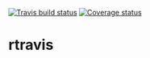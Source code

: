 [![Travis build status](https://travis-ci.org/yonicd/rtravis.svg?branch=master)](https://travis-ci.org/yonicd/rtravis)
[![Coverage status](https://codecov.io/gh/yonicd/rtravis/branch/master/graph/badge.svg)](https://codecov.io/github/yonicd/rtravis?branch=master)
# rtravis